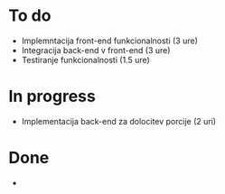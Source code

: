 # To do
* Implemntacija front-end funkcionalnosti (3 ure)
* Integracija back-end v front-end (3 ure)
* Testiranje funkcionalnosti (1.5 ure)


# In progress
* Implementacija back-end za dolocitev porcije (2 uri)


# Done
* 
